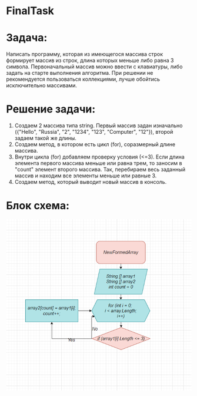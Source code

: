 # FinalTask

# Задача:
Написать программу, которая из имеющегося массива строк формирует массив из строк, длина которых меньше либо равна 3 символа. 
Первоначальный массив можно ввести с клавиатуры, либо задать на старте выполнения алгоритма.
При решении не рекомендуется пользоваться коллекциями, лучше обойтись исключительно массивами.

# Решение задачи:

1. Создаем 2 массива типа string. Первый массив задан изначально ({"Hello", "Russia", "2", "1234", "123", "Computer", "12"}), второй задаем такой же длины.
2. Создаем метод, в котором есть цикл (for), соразмерный длине массива.
3. Внутри цикла (for) добавляем проверку условия (<=3). Если длина элемента первого массива меньше или равна трем, то заносим в "count" элемент второго массива. Так, перебираем весь заданный массив и находим все элементы меньше или равные 3.
4. Создаем метод, который выводит новый массив в консоль.

# Блок схема:


![](блоксхема.png)